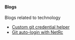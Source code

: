 #### Blogs
Blogs related to technology

- [Custom git credential helper](custom_git_credential_helper.md)
- [Git auto-login with NetRc](netrc_with_git.md)
